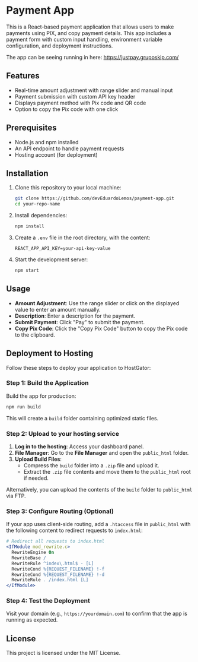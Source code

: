 
# Payment App

This is a React-based payment application that allows users to make payments using PIX, and copy payment details. This app includes a payment form with custom input handling, environment variable configuration, and deployment instructions.

The app can be seeing running in here: https://justpay.gruposkip.com/ 

## Features
- Real-time amount adjustment with range slider and manual input
- Payment submission with custom API key header
- Displays payment method with Pix code and QR code
- Option to copy the Pix code with one click

## Prerequisites
- Node.js and npm installed
- An API endpoint to handle payment requests
- Hosting account (for deployment)

## Installation

1. Clone this repository to your local machine:
   ```bash
   git clone https://github.com/devEduardoLemos/payment-app.git
   cd your-repo-name
   ```

2. Install dependencies:
   ```bash
   npm install
   ```

3. Create a `.env` file in the root directory, with the content:
   ```plaintext
   REACT_APP_API_KEY=your-api-key-value
   ```

4. Start the development server:
   ```bash
   npm start
   ```

## Usage

- **Amount Adjustment**: Use the range slider or click on the displayed value to enter an amount manually.
- **Description**: Enter a description for the payment.
- **Submit Payment**: Click "Pay" to submit the payment.
- **Copy Pix Code**: Click the "Copy Pix Code" button to copy the Pix code to the clipboard.

## Deployment to Hosting

Follow these steps to deploy your application to HostGator:

### Step 1: Build the Application

Build the app for production:
```bash
npm run build
```

This will create a `build` folder containing optimized static files.

### Step 2: Upload to your hosting service

1. **Log in to the hosting**: Access your dashboard panel.
2. **File Manager**: Go to the **File Manager** and open the `public_html` folder.
3. **Upload Build Files**:
   - Compress the `build` folder into a `.zip` file and upload it.
   - Extract the `.zip` file contents and move them to the `public_html` root if needed.

Alternatively, you can upload the contents of the `build` folder to `public_html` via FTP.

### Step 3: Configure Routing (Optional)

If your app uses client-side routing, add a `.htaccess` file in `public_html` with the following content to redirect requests to `index.html`:

```apache
# Redirect all requests to index.html
<IfModule mod_rewrite.c>
  RewriteEngine On
  RewriteBase /
  RewriteRule ^index\.html$ - [L]
  RewriteCond %{REQUEST_FILENAME} !-f
  RewriteCond %{REQUEST_FILENAME} !-d
  RewriteRule . /index.html [L]
</IfModule>
```

### Step 4: Test the Deployment

Visit your domain (e.g., `https://yourdomain.com`) to confirm that the app is running as expected.



## License

This project is licensed under the MIT License.


